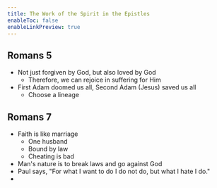 ```yaml
---
title: The Work of the Spirit in the Epistles
enableToc: false
enableLinkPreview: true
---
```


## Romans 5

- Not just forgiven by God, but also loved by God
  - Therefore, we can rejoice in suffering for Him
- First Adam doomed us all, Second Adam (Jesus) saved us all
  - Choose a lineage

## Romans 7

- Faith is like marriage
  - One husband
  - Bound by law
  - Cheating is bad
- Man's nature is to break laws and go against God
- Paul says, "For what I want to do I do not do, but what I hate I do."
-
